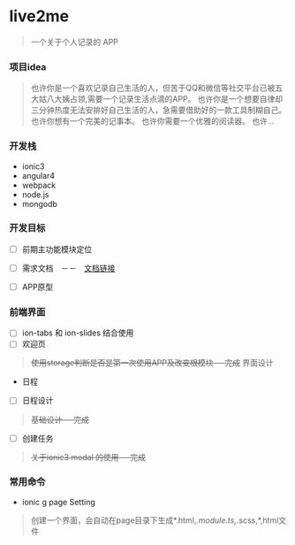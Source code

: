 # live2me

> 一个关于个人记录的 APP


### 项目idea

>  也许你是一个喜欢记录自己生活的人，但苦于QQ和微信等社交平台已被五大姑八大姨占领,需要一个记录生活点滴的APP。
> 也许你是一个想要自律却三分钟热度无法安排好自己生活的人，急需要借助好的一款工具制糊自己。
> 也许你想有一个完美的记事本。
> 也许你需要一个优雅的阅读器。
> 也许...

### 开发栈

* ionic3
* angular4
* webpack
* node.js
* mongodb

### 开发目标

- [ ] 前期主功能模块定位
- [ ] 需求文档　－－　[文档链接](https://luoshilu.gitbooks.io/live2me-demand/content/)
- [ ] APP原型


### 前端界面
- [ ] ion-tabs 和 ion-slides 结合使用
- [ ] 欢迎页
> ~~使用storage判断是否是第一次使用APP及改变根模块 -- 完成~~
> 界面设计
* 日程
- [ ] 日程设计
> ~~基础设计 -- 完成~~
- [ ] 创建任务
> ~~关于ionic3 modal 的使用 -- 完成~~
### 常用命令
* ionic g page Setting
> 创建一个界面，会自动在page目录下生成*.html,*.module.ts,*.scss,*,html文件
